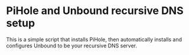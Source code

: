 # PiHole and Unbound recursive DNS setup

This is a simple script that installs PiHole, then automatically installs and configures Unbound to be your recursive DNS server.

